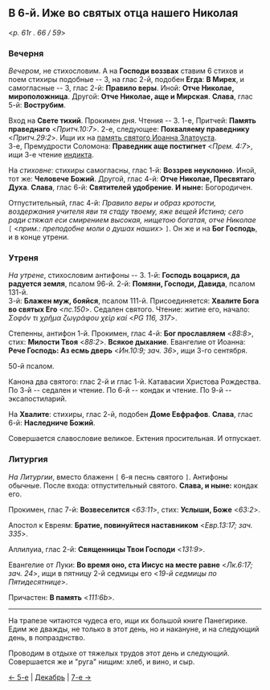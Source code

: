## В 6-й. Иже во святых отца нашего Николая

<*p. 61r . 66 / 59*>

### Вечерня

*Вечером*, не стихословим. А на **Господи воззвах** ставим 6 стихов и поем стихиры подобные -- 3, 
на глас 2-й, подобен **Егда**: **В Мирех**, и самогласные -- 3, глас 2-й: **Правило веры**. Иной: 
**Отче Николае, мироположница**. Другой: **Отче Николае, аще и Мирская**. **Слава**, глас 5-й: 
**Вострубим**.  

Вход на **Свете тихий**. Прокимен дня. Чтения -- 3. 
1-е, Притчей: **Память праведнаго** <*Притч.10:7*>. 
2-е, следующее: **Похваляему праведнику** <*Притч.29:2*>. Ищи их на [память святого Иоанна 
Златоуста](../11_november/11_13_MES.ru.md).  
3-е, Премудрости Соломона: **Праведник аще постигнет** <*Прем. 4:7*>, ищи 3-е чтение 
[индикта](../09_september/09_01_MES.ru.md). 
  
На *стиховне*: стихиры самогласны, глас 1-й: **Воззрев неуклонно**. Иной, тот же: **Человече Божий**. 
Другой, глас 4-й: **Отче Николае, Пресвятаго Духа**. **Слава**, глас 6-й: **Святителей удобрение**. 
**И ныне:** Богородичен.   

Отпустительный, глас 4-й: *Правило веры и образ кротости, воздержания учителя яви тя стаду твоему, 
яже вещей Истина; сего ради стяжал еси смирением высокая, нищетою богатая, отче Николае* 
`[` <*прим.: преподобне моли о душах наших*> `]`. 
Он же и на **Бог Господь**, и в конце утрени. 

### Утреня

*На утрене*, стихословим антифоны -- 3. 
1-й: **Господь воцарися, да радуется земля**, псалом 96-й. 
2-й: **Помяни, Господи, Давида**, псалом 131-й.    
3-й: **Блажен муж, бояйся**, псалом 111-й. Присоединяется: **Хвалите Бога во святых Его** <*пс.150*>. 
Седален святого. Чтение: житие его, начало: *Σοφόν τι χρῆμα ζωγράφου χεὶρ καί* <*PG 116, 317*>. 

Степенны, антифон 1-й. Прокимен, глас 4-й: **Бог прославляем** <*88:8*>, стих: **Милости Твоя** <*88:2*>. 
**Всякое дыхание**. Евангелие от Иоанна: **Рече Господь: Аз есмь дверь** <*Ин.10:9; зач. 36*>, ищи 3-го сентября. 

50-й псалом. 

Канона два святого: глас 2-й и глас 1-й. Катавасии Христова Рождества. 
По 3-й -- седален и чтение. 
По 6-й -- кондак и чтение. 
По 9-й -- эксапостиларий. 

На **Хвалите**: стихиры, глас 2-й, подобен **Доме Евфрафов**. **Слава**, глас 6-й: **Наследниче Божий**. 

Совершается славословие великое. Ектения просительная. И отпускает. 

### Литургия

*На Литургии*, вместо блаженн `[` 6-я песнь святого `]`. Антифоны обычные. 
После входа: отпустительный святого. **Слава, и ныне:** кондак его.  

Прокимен, глас 7-й: **Возвеселится** <*63:11*>, стих: **Услыши, Боже** <*63:2*>. 
 
Апостол к Евреям: **Братие, повинуйтеся наставником** <*Евр.13:17; зач. 335*>. 

Аллилуиа, глас 2-й: **Священницы Твои Господи** <*131:9*>. 

Евангелие от Луки: **Во время оно, ста Иисус на месте равне** <*Лк.6:17; зач. 24*>, ищи в пятницу 2-й седмицы 
его <*19-й седмицы по Пятидесятнице*>. 

Причастен: **В память** <*111:6b*>. 

---

На трапезе читаются чудеса его, ищи их большой книге Панегирике. Едим же дважды, не только в этот день, 
но и накануне, и на следующий день, в попразднство. 

Проводим в отдыхе от тяжелых трудов этот день и следующий. Совершается же и "руга" нищим: хлеб, и вино, 
и сыр. 

[← 5-е](12_05_MES.ru.md) | [Декабрь](README.md#6-й) | [7-е →](12_07_MES.ru.md)
